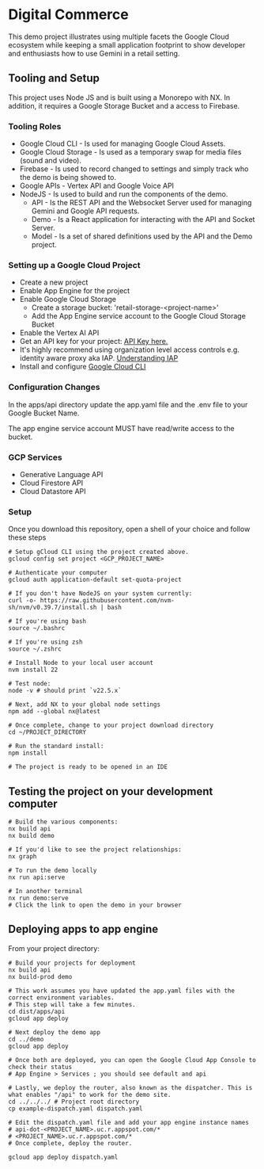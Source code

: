 # Digital Commerce

This demo project illustrates using multiple facets the Google Cloud ecosystem
while keeping a small application footprint to show developer and enthusiasts
how to use Gemini in a retail setting.

## Tooling and Setup

This project uses Node JS and is built using a Monorepo with NX. In
addition, it requires a Google Storage Bucket and a access to Firebase.

### Tooling Roles

* Google Cloud CLI - Is used for managing Google Cloud Assets.
* Google Cloud Storage - Is used as a temporary swap for media files (sound and video).
* Firebase - Is used to record changed to settings and simply track who the demo is being showed to.
* Google APIs - Vertex API and Google Voice API
* NodeJS - Is used to build and run the components of the demo.
    * API - Is the REST API and the Websocket Server used for managing Gemini and Google API requests.
    * Demo - Is a React application for interacting with the API and Socket Server.
    * Model - Is a set of shared definitions used by the API and the Demo project.

### Setting up a Google Cloud Project

* Create a new project
* Enable App Engine for the project
* Enable Google Cloud Storage
    * Create a storage bucket: 'retail-storage-\<project-name>'
    * Add the App Engine service account to the Google Cloud Storage Bucket
* Enable the Vertex AI API
* Get an API key for your project: [API Key here.](https://aistudio.google.com/app/apikey)
* It's highly recommend using organization level access controls e.g. identity aware proxy aka IAP.
  [Understanding IAP](https://cloud.google.com/security/products/iap?hl=en)
* Install and configure [Google Cloud CLI](https://cloud.google.com/sdk/docs/install-sdk)

### Configuration Changes

In the apps/api directory update the app.yaml file and the .env file to your Google Bucket Name.

The app engine service account MUST have read/write access to the bucket.

### GCP Services

* Generative Language API
* Cloud Firestore API
* Cloud Datastore API

### Setup

Once you download this repository, open a shell of your choice
and follow these steps

```shell
# Setup gCloud CLI using the project created above.
gcloud config set project <GCP_PROJECT_NAME>

# Authenticate your computer
gcloud auth application-default set-quota-project

# If you don't have NodeJS on your system currently:
curl -o- https://raw.githubusercontent.com/nvm-sh/nvm/v0.39.7/install.sh | bash

# If you're using bash
source ~/.bashrc 

# If you're using zsh
source ~/.zshrc

# Install Node to your local user account
nvm install 22

# Test node:
node -v # should print `v22.5.x`

# Next, add NX to your global node settings
npm add --global nx@latest

# Once complete, change to your project download directory
cd ~/PROJECT_DIRECTORY

# Run the standard install:
npm install

# The project is ready to be opened in an IDE
```

## Testing the project on your development computer

```shell
# Build the various components:
nx build api
nx build demo 

# If you'd like to see the project relationships:
nx graph

# To run the demo locally
nx run api:serve 

# In another terminal
nx run demo:serve
# Click the link to open the demo in your browser
```
## Deploying apps to app engine

From your project directory:

```shell
# Build your projects for deployment
nx build api
nx build-prod demo

# This work assumes you have updated the app.yaml files with the correct environment variables.
# This step will take a few minutes.
cd dist/apps/api
gcloud app deploy

# Next deploy the demo app
cd ../demo
gcloud app deploy

# Once both are deployed, you can open the Google Cloud App Console to check their status
# App Engine > Services ; you should see default and api

# Lastly, we deploy the router, also known as the dispatcher. This is what enables "/api" to work for the demo site.
cd ../../../ # Project root directory
cp example-dispatch.yaml dispatch.yaml

# Edit the dispatch.yaml file and add your app engine instance names
# api-dot-<PROJECT_NAME>.uc.r.appspot.com/*
# <PROJECT_NAME>.uc.r.appspot.com/*
# Once complete, deploy the router.

gcloud app deploy dispatch.yaml
```



